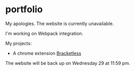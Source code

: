 # portfolio

My apologies. The website is currently unavailable.

I'm working on Webpack integration.

My projects:

+ A chrome extension [Bracketless](https://github.com/mrv1k/bracketless)

The website will be back up on Wednesday 29 at 11:59 pm.
